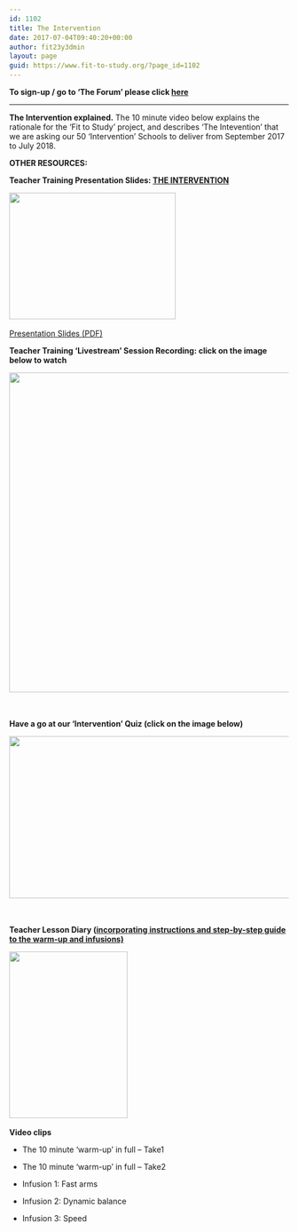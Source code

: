 ```yaml
---
id: 1102
title: The Intervention
date: 2017-07-04T09:40:20+00:00
author: fit23y3dmin
layout: page
guid: https://www.fit-to-study.org/?page_id=1102
---
```

**To sign-up / go to &#8216;The Forum&#8217; please click [here](https://www.fit-to-study.org/fit-study-intervention-forum/)**

* * *

**The Intervention explained.** The 10 minute video below explains the rationale for the &#8216;Fit to Study&#8217; project, and describes &#8216;The Intevention&#8217; that we are asking our 50 &#8216;Intervention&#8217; Schools to deliver from September 2017 to July 2018.



**OTHER RESOURCES:**

**Teacher Training Presentation Slides: [THE INTERVENTION](https://www.fit-to-study.org/wp-content/uploads/2017/07/1_Main-Trial-Intervention-Presentation-_No-Movie-.pptx)**

[<img class="alignnone wp-image-1142 size-medium" src="/wp-content/uploads/2017/08/Presentation-Slides.jpg?resize=300%2C228&#038;ssl=1" alt="" width="300" height="228" srcset="/wp-content/uploads/2017/08/Presentation-Slides.jpg?resize=300%2C228&ssl=1 300w, /wp-content/uploads/2017/08/Presentation-Slides.jpg?resize=768%2C584&ssl=1 768w, /wp-content/uploads/2017/08/Presentation-Slides.jpg?resize=1024%2C778&ssl=1 1024w, /wp-content/uploads/2017/08/Presentation-Slides.jpg?w=1354&ssl=1 1354w" sizes="(max-width: 300px) 100vw, 300px" data-recalc-dims="1" />](https://www.fit-to-study.org/wp-content/uploads/2017/07/1_Main-Trial-Intervention-Presentation-_No-Movie-.pptx)

[Presentation Slides (PDF)](https://www.fit-to-study.org/wp-content/uploads/2017/08/1_Main-Trial-Intervention-Presentation-_No-Movie.pdf)

**Teacher Training &#8216;Livestream&#8217; Session Recording: click on the image below to watch**

[<img class="alignnone wp-image-1164 size-large" src="/wp-content/uploads/2017/09/LivestreamTraining.jpg?resize=1024%2C576&#038;ssl=1" alt="" width="1024" height="576" srcset="/wp-content/uploads/2017/09/LivestreamTraining.jpg?resize=1024%2C576&ssl=1 1024w, /wp-content/uploads/2017/09/LivestreamTraining.jpg?resize=300%2C169&ssl=1 300w, /wp-content/uploads/2017/09/LivestreamTraining.jpg?resize=768%2C432&ssl=1 768w" sizes="(max-width: 1000px) 100vw, 1000px" data-recalc-dims="1" />](https://lecturecapture.brookes.ac.uk/Mediasite/Play/ae2da336bb9c4c4b8eaf8aa83a2caacb1d)

&nbsp;

**Have a go at our &#8216;Intervention&#8217; Quiz (click on the image below)**

[<img class="alignnone wp-image-1188 size-full" src="/wp-content/uploads/2017/10/FtS-Quiz.jpg?resize=582%2C292&#038;ssl=1" alt="" width="582" height="292" srcset="/wp-content/uploads/2017/10/FtS-Quiz.jpg?w=582&ssl=1 582w, /wp-content/uploads/2017/10/FtS-Quiz.jpg?resize=300%2C151&ssl=1 300w" sizes="(max-width: 582px) 100vw, 582px" data-recalc-dims="1" />](https://goo.gl/forms/BwYHH971tVZG9NAQ2)

&nbsp;

**Teacher Lesson Diary ([incorporating instructions and step-by-step guide to the warm-up and infusions)](https://www.fit-to-study.org/wp-content/uploads/2017/08/FtS_Teacher_Lesson_Diary_A5_98pp.pdf)**

[<img class="alignnone wp-image-1139 size-medium" src="/wp-content/uploads/2017/08/Teacher-Lesson-Diary.jpg?resize=213%2C300&#038;ssl=1" alt="" width="213" height="300" srcset="/wp-content/uploads/2017/08/Teacher-Lesson-Diary.jpg?resize=213%2C300&ssl=1 213w, /wp-content/uploads/2017/08/Teacher-Lesson-Diary.jpg?w=571&ssl=1 571w" sizes="(max-width: 213px) 100vw, 213px" data-recalc-dims="1" />](https://www.fit-to-study.org/wp-content/uploads/2017/08/FtS_Teacher_Lesson_Diary_A5_98pp.pdf)

**Video clips**

  * The 10 minute &#8216;warm-up&#8217; in full &#8211; Take1



  * The 10 minute &#8216;warm-up&#8217; in full &#8211; Take2



  * Infusion 1: Fast arms



  * Infusion 2: Dynamic balance



  * Infusion 3: Speed